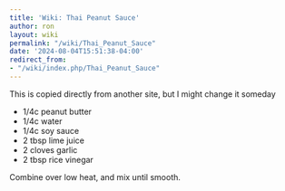 ```yaml
---
title: 'Wiki: Thai Peanut Sauce'
author: ron
layout: wiki
permalink: "/wiki/Thai_Peanut_Sauce"
date: '2024-08-04T15:51:38-04:00'
redirect_from:
- "/wiki/index.php/Thai_Peanut_Sauce"
---
```


This is copied directly from another site, but I might change it someday

-   1/4c peanut butter
-   1/4c water
-   1/4c soy sauce
-   2 tbsp lime juice
-   2 cloves garlic
-   2 tbsp rice vinegar

Combine over low heat, and mix until smooth.
